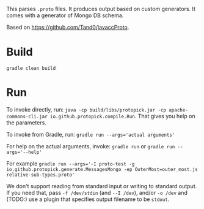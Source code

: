 This parses `.proto` files. It produces output based on custom generators. It comes with a generator of Mongo DB schema.

Based on https://github.com/Tand0/javaccProto.

# Build
`gradle clean build`

# Run
To invoke directly, run:
`java -cp build/libs/protopick.jar -cp apache-commons-cli.jar io.github.protopick.compile.Run`. That gives you help on the parameters.

To invoke from Gradle, run:
`gradle run --args='actual arguments'`

For help on the actual arguments, invoke:
`gradle run` or `gradle run --args='--help'`

For example
`gradle run --args='-I proto-test -g io.github.protopick.generate.MessagesMongo -ep OuterMost=outer_most.js relative-sub-types.proto'`

We don't support reading from standard input or writing to standard output. If you need that, pass `-f /dev/stdin` (and `--I /dev`), and/or `-o /dev` and (TODO:) use a plugin that specifies output filename to be `stdout`.
